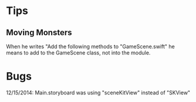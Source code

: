 Tips
================================
Moving Monsters
--------------------------------
When he writes "Add the following methods to "GameScene.swift" he means to add to the GameScene class, not into the module.


Bugs
================================

12/15/2014: Main.storyboard was using "sceneKitView" instead of "SKView"

